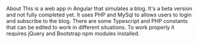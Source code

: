 About
This is a web app in Angular that simulates a blog. 
It's a beta version and not fully completed yet.
It uses PHP and MySql to allows users to login and subscribe to the blog.
There are some Typescript and PHP constants that can be edited to work in different situations.
To work properly it requires jQuery and Bootstrap npm modules installed.
